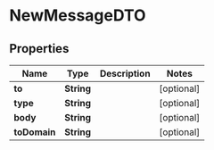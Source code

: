 

# NewMessageDTO


## Properties

| Name | Type | Description | Notes |
|------------ | ------------- | ------------- | -------------|
|**to** | **String** |  |  [optional] |
|**type** | **String** |  |  [optional] |
|**body** | **String** |  |  [optional] |
|**toDomain** | **String** |  |  [optional] |



